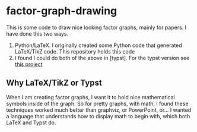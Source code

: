 # factor-graph-drawing
This is some code to draw nice looking factor graphs, mainly for papers.  I have done this two ways.  
1.  Python/LaTeX.  I originally created some Python code that generated LaTeX/TikZ code.  This repository holds this code
2.  I found I could do both of the above in [typst].  For the typst version see [this project](https://typst.app/project/ruT5ks9pNoYEEBqWuDIDUg)

## Why LaTeX/TikZ or Typst
When I am creating factor graphs, I want it to hold nice mathematical symbols inside of the graph.  So for pretty graphs, with math, I found these techniques worked much better than graphviz, or PowerPoint, or...  I wanted a language that understands how to display math to begin with, which both LaTeX and Typst do.
